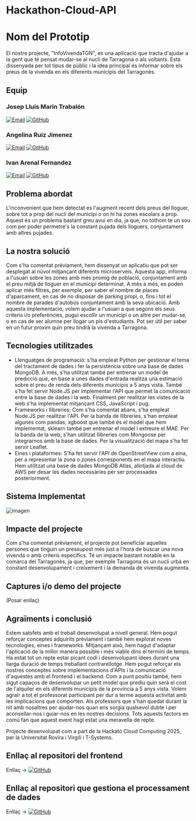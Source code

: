# Hackathon-Cloud-API
# Nom del Prototip
El nostre projecte, "InfoVivendaTGN", es una aplicació que tracta d'ajudar a la gent que té pensat mudar-se al nucli de Tarragona o als voltants. Està dissenyada per tot tipus de públic i la idea principal és informar sobre els preus de la vivenda en els diferents municipis del Tarragonès.

## Equip
### Josep Lluís Marin Trabalón

[![Email](https://img.shields.io/badge/Email-<adreca-correu3>-blue)](mailto:joseplluis.marin@estudiants.urv.cat)
[![GitHub](https://img.shields.io/badge/GitHub-<nom-usuari-github3>-black?logo=github)](https://github.com/josepLlMt20)

### Angelina Ruiz Jimenez

[![Email](https://img.shields.io/badge/Email-<adreca-correu3>-blue)](mailto:angelina.ruiz@estudiants.urv.cat)
[![GitHub](https://img.shields.io/badge/GitHub-<nom-usuari-github3>-black?logo=github)](https://github.com/angeruiizz)

### Ivan Arenal Fernandez

[![Email](https://img.shields.io/badge/Email-<adreca-correu3>-blue)](mailto:ivan.arenal@estudiants.urv.cat)
[![GitHub](https://img.shields.io/badge/GitHub-<nom-usuari-github3>-black?logo=github)](https://github.com/IvanArFe)

## Problema abordat
L'inconvenient que hem detectat es l'augment recent dels preus del lloguer, sobre tot a prop del nucli del municipi o on hi ha zones escolars a prop.
Aquest és un problema bastant greu avui en dia, ja que, no tothom te un sou com per poder permetre's la constant pujada dels lloguers, conjuntament amb altres pujades.

## La nostra solució
Com s'ha comentat prèviament, hem dissenyat un aplicatiu que pot ser desplegat al núvol mitjançant diferents microserveis. Aquesta app, informa a l'usuari sobre les zones amb més promig de població, conjuntament amb el preu mitjà de lloguer en el municipi determinat.
A més a més, es poden aplicar més filtres, per exemple, per saber el nombre de places d'aparcament, en cas de no disposar de parking propi, o, fins i tot el nombre de parades d'autobús conjuntament amb la seva ubicació.
Amb aquesta implementació, volem ajudar a l'usuari a que segons els seus criteris i/o preferències, pugui escollir un municipi o un altre per mudar-se, o en cas de ser alumne per llogar un pis d'estudiants. Pot ser útil per saber en un futur proxim quin preu tindrà la vivenda a Tarragona.

## Tecnologies utilitzades
- Llenguatges de programació: s'ha empleat Python per gestionar el tema del tractament de dades i fer la persistència sobre una base de dades MongoDB. A més, s'ha utilitzat també per entrenar un model de predicció que, en base a unes dades d'entrada realitza una estimació sobre el preu de renda dels diferents municipis a 5 anys vista. També s'ha fet servir Node.JS per implementar l'API que permet la comunicació entre la base de dades i la web. Finalment per realitzar les vistes de la web s'ha implementat mitjançant CSS, JavaScript i pug.
- Frameworks i llibreries: Com s'ha comentat abans, s'ha empleat Node.JS per realitzar l'API. Per la banda de llibreries, s'han empleat algunes com pandas, xgboost que també és el model que hem implementat, sklearn també per entrenar el model i extreure el MAE. Per la banda de la web, s'han utilitzat llibreries com Mongoose per integrarnos amb la base de dades. Per la visualització del mapa s'ha fet servir Leaflet.
- Eines i plataformes: S'ha fet servir l'API de OpenStreetView com a eina, per a representar la zona o zones corresponents en el mapa interactiu. Hem utilitzat una base de dades MongoDB Atlas, allotjada al cloud de AWS per desar les dades necessàries per ser processades posteriorment.

## Sistema Implementat
![imagen](https://github.com/user-attachments/assets/980af14d-5a5d-4937-8b63-dd297aea11b1)


## Impacte del projecte
Com s'ha comentat prèviament, el projecte pot beneficiar aquelles persones que tinguin un pressupost més just a l'hora de buscar una nova vivenda o amb criteris específics. Té un impacte bastant notable en la comarca del Tarragonès, ja que, per exemple Tarragona és un nucli urbà en constant desenvolupament i creixement i la demanda de vivenda augmenta.

## Captures i/o demo del projecte
(Posar enllaç)

## Agraïments i conclusió
Estem satsfets amb el treball desenvolupat a nivell general. Hem pogut reforçar conceptes adquirits prèviament i també hem explorat noves tecnologies, eines i frameworks. Mitjançant això, hem hagut d'adaptar l'aplicació de la millor manera possible i més viable dins el termini de temps. Ha estat tot un repte estar picant codi i desenvolupant idees durant una llarga duració de temps treballant contrarellotge. Hem pogut reforçar els nostres conceptes sobre implementacions d'APIs i la comunicació d'aquestes amb el frontend i el backend. Com a punt positiu també, hem sigut capaços de desenvolupar un petit model que prediu quin serà el cost de l'alquiler en els diferents municipis de la província a 5 anys vista. 
Volem agraïr a tot el professorat participant per dur a terme aquesta activitat amb les implicacions que comporten. Als professors que s'han quedat durant la nit amb nosaltres per ajudar-nos quan ens sorgia qualsevol dubte i per aconsellar-nos i guiar-nos en les nostres decisions. Tots aquests factors en comú fan que aquest event hagi estat una meravella de repte.

Projecte desenvolupat com a part de la Hackató Cloud Computing 2025, per la Universitat Rovira i Virgili i T-Systems.

## Enllaç al repositori del frontend
Enllaç -> [![GitHub](https://img.shields.io/badge/GitHub-<nom-usuari-github3>-black?logo=github)](https://github.com/josepLlMt20/hackato-cloud-FrontEnd.git)


## Enllaç al repositori que gestiona el processament de dades
Enllaç -> [![GitHub](https://img.shields.io/badge/GitHub-<nom-usuari-github3>-black?logo=github)](https://github.com/IvanArFe/Hackathon-Cloud-2025)
